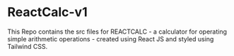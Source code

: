 # ReactCalc-v1
This Repo contains the src files for REACTCALC - a calculator for operating simple arithmetic operations - created using React JS and styled using Tailwind CSS.
